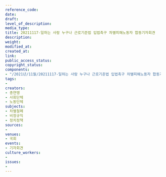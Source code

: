 ```yaml
---
reference_code: 
date: 
draft: 
level_of_description: 
media_type: 
title: 20211117-일하는 사람 누구나 근로기준법 입법촉구 차별피해노동자 합동기자회견
description: 
weight: 
modified_at: 
created_at: 
link: 
public_access_status: 
copyright_status: 
components:
- "/2021년/11월/20211117-일하는 사람 누구나 근로기준법 입법촉구 차별피해노동자 합동기자회견/404529_64329_5837.jpg"
tags:
- 
creators:
- 총연맹
- 사회단체
- 노동단체
subjects:
- 차별철폐
- 비정규직
- 정치정책
sources:
- 
venues:
- 국회
events:
- 기자회견
culture_workers:
- 
issues:
- 
---
```

